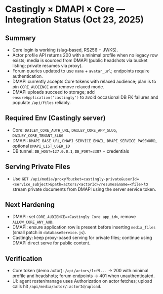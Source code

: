 # Castingly × DMAPI × Core — Integration Status (Oct 23, 2025)

## Summary

- Core login is working (slug-based, RS256 + JWKS).
- Actor profile API returns 200 with a minimal profile when no legacy row exists; media is sourced from DMAPI (public headshots via bucket listing; private resumes via proxy).
- Forum queries updated to use `name` + `avatar_url`; endpoints require authentication.
- DMAPI currently accepts Core tokens with relaxed audience; plan is to pin `CORE_AUDIENCE` and remove relaxed mode.
- DMAPI uploads succeed to storage; add `ensureApplication('castingly')` to avoid occasional DB FK failures and populate `/api/files` reliably.

## Required Env (Castingly server)

- Core: `DAILEY_CORE_AUTH_URL`, `DAILEY_CORE_APP_SLUG`, `DAILEY_CORE_TENANT_SLUG`
- DMAPI: `DMAPI_BASE_URL`, `DMAPI_SERVICE_EMAIL`, `DMAPI_SERVICE_PASSWORD`, optional `DMAPI_LIST_USER_ID`
- DB tunnel: `DB_HOST=127.0.0.1`, `DB_PORT=3307` + credentials

## Serving Private Files

- Use `GET /api/media/proxy?bucket=castingly-private&userId=<service_subject>&path=actors/<actorId>/resumes&name=<file>` to stream private documents from DMAPI using the server service token.

## Next Hardening

- DMAPI: set `CORE_AUDIENCE=<Castingly Core app_id>`, remove `ALLOW_CORE_ANY_AUD`.
- DMAPI: ensure application row is present before inserting `media_files` (small patch in `databaseService.js`).
- Castingly: keep proxy-based serving for private files; continue using DMAPI direct serve for public content.

## Verification

- Core token (demo actor): `/api/actors/1cf9...` → 200 with minimal profile and headshots; forum endpoints → 401 when unauthenticated.
- UI: agent roster/manage uses Authorization on actor fetches; upload calls hit `/api/media/actor/:actorId/upload`.

